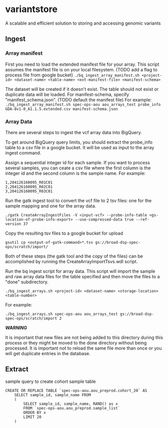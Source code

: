 # variantstore
A scalable and efficient solution to storing and accessing genomic variants

## Ingest
### Array manifest
First you need to load the extended manifest file for your array. This script assumes the manifest file is on your local filesystem. (TODO add a flag to process file from google bucket)
`./bq_ingest_array_manifest.sh <project-id> <dataset-name> <table-name> <ext-manifest-file> <manifest-schema>`

The dataset will be created if it doesn't exist. The table should not exist or duplicate data will be loaded. For manifest-schema, specify "manifest_schema.json". (TODO default the manifest file) For example: `./bq_ingest_array_manifest.sh spec-ops-aou aou_arrays_test probe_info GDA-8v1-0_A1.1.5.extended.csv manifest-schema.json`

### Array Data
There are several steps to ingest the vcf array data into BigQuery.

To get around BigQuery query limits, you should extract the probe_info table to a csv file in a google bucket. It will be used as input to the array ingest command.


Assign a sequential integer id for each sample. If you want to process several samples, you can ceate a csv file where the first column is the integer id and the second column is the sample name. For example:

	1,204126160095_R01C01
	2,204126160095_R02C01
	3,204126160095_R03C01

Run the gatk ingest tool to convert the vcf file to 2 tsv files: one for the sample mapping and one for the array data. 

	./gatk CreateArrayIngestFiles -V <input-vcf> --probe-info-table <gs-location-of-probe-info-export> --use-compressed-data true --ref-version 37

Copy the resulting tsv files to a google bucket for upload 

	gsutil cp <output-of-gatk-command>*.tsv gs://broad-dsp-spec-ops/scratch/import/

Both of these steps (the gatk tool and the copy of the files) can be accomplished by running the CreateArrayImportTsvs.wdl script.

Run the bq ingest script for array data. This script will import the sample and raw array data files for the table specified and then move the files to a "done" subdirectory.

	./bq_ingest_arrays.sh <project-id> <dataset-name> <storage-location> <table-number>
	
For example:

	./bq_ingest_arrays.sh spec-ops-aou aou_arrays_test gs://broad-dsp-spec-ops/scratch/import 2

_**WARNING**_ 

It is important that new files are not being added to this directory during this process or they might be moved to the done directory without being processed. It is important not to reload the same file more than once or you will get duplicate entries in the database. 


## Extract

sample query to create cohort sample table

	CREATE OR REPLACE TABLE `spec-ops-aou.aou_preprod.cohort_20` AS
		SELECT sample_id, sample_name FROM
		(
  			SELECT sample_id, sample_name, RAND() as x
  			FROM `spec-ops-aou.aou_preprod.sample_list`
  			ORDER BY x
  			LIMIT 20
		)
		
